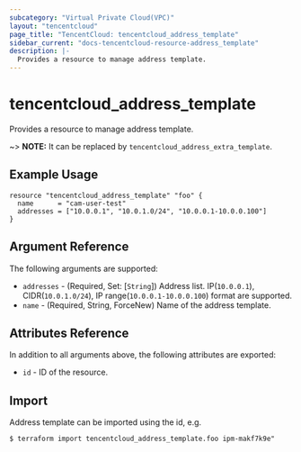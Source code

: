 ```yaml
---
subcategory: "Virtual Private Cloud(VPC)"
layout: "tencentcloud"
page_title: "TencentCloud: tencentcloud_address_template"
sidebar_current: "docs-tencentcloud-resource-address_template"
description: |-
  Provides a resource to manage address template.
---
```


# tencentcloud_address_template

Provides a resource to manage address template.

~> **NOTE:** It can be replaced by `tencentcloud_address_extra_template`.

## Example Usage

```hcl
resource "tencentcloud_address_template" "foo" {
  name      = "cam-user-test"
  addresses = ["10.0.0.1", "10.0.1.0/24", "10.0.0.1-10.0.0.100"]
}
```

## Argument Reference

The following arguments are supported:

* `addresses` - (Required, Set: [`String`]) Address list. IP(`10.0.0.1`), CIDR(`10.0.1.0/24`), IP range(`10.0.0.1-10.0.0.100`) format are supported.
* `name` - (Required, String, ForceNew) Name of the address template.

## Attributes Reference

In addition to all arguments above, the following attributes are exported:

* `id` - ID of the resource.



## Import

Address template can be imported using the id, e.g.

```
$ terraform import tencentcloud_address_template.foo ipm-makf7k9e"
```

